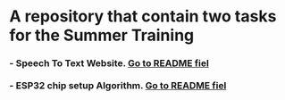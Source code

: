 <h1>A repository that contain two tasks for the Summer Training</h1>

<h3>
- Speech To Text Website.  <a href="https://github.com/AhmedTxl/Week_2_Tasks/blob/main/README-SpeechToText.md">Go to README fiel</a>
<br>
<br>
- ESP32 chip setup Algorithm.  <a href="https://github.com/AhmedTxl/Week_2_Tasks/blob/main/README-ESP32_Setup_Algorithm.md">Go to README fiel</a>
</h3>
